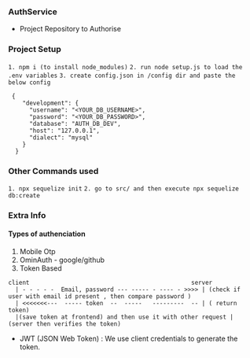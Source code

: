 ### AuthService
- Project Repository to Authorise

### Project Setup
`1. npm i (to install node_modules)`
`2. run node setup.js to load the .env variables`
`3. create config.json in /config dir and paste the below config`
```
 {
    "development": {
      "username": "<YOUR_DB_USERNAME>",
      "password": "<YOUR_DB_PASSWORD>",
      "database": "AUTH_DB_DEV",
      "host": "127.0.0.1",
      "dialect": "mysql" 
    }
  }
  ```

### Other Commands used
`1. npx sequelize init`
`2. go to src/ and then execute npx sequelize db:create`



### Extra Info
#### Types of authenciation
1) Mobile Otp
2) OminAuth - google/github
3) Token Based

```
client                                              server
  | - - - - -  Email, password --- ----- - ---- - >>>> | (check if user with email id present , then compare password )
  | <<<<<<<---  ----- token  --  -----   ---------  -- | ( return token)
  |(save token at frontend) and then use it with other request | (server then verifies the token)

```
- JWT (JSON Web Token) : We use client credentials to generate the token.